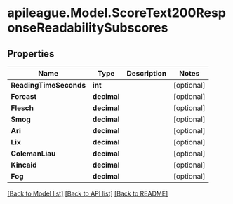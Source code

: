 # apileague.Model.ScoreText200ResponseReadabilitySubscores

## Properties

Name | Type | Description | Notes
------------ | ------------- | ------------- | -------------
**ReadingTimeSeconds** | **int** |  | [optional] 
**Forcast** | **decimal** |  | [optional] 
**Flesch** | **decimal** |  | [optional] 
**Smog** | **decimal** |  | [optional] 
**Ari** | **decimal** |  | [optional] 
**Lix** | **decimal** |  | [optional] 
**ColemanLiau** | **decimal** |  | [optional] 
**Kincaid** | **decimal** |  | [optional] 
**Fog** | **decimal** |  | [optional] 

[[Back to Model list]](../README.md#documentation-for-models) [[Back to API list]](../README.md#documentation-for-api-endpoints) [[Back to README]](../README.md)

